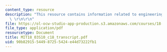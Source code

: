```yaml
---
content_type: resource
description: "This resource contains information related to engineering applications.\
  \ \r\n\r\n"
file: https://ol-ocw-studio-app-production.s3.amazonaws.com/courses/18-03-differential-equations-spring-2010/90b82915544987255424e44d73222fb1_MIT18_03S10_c18_transcript.pdf
file_type: application/pdf
resourcetype: Document
title: MIT18_03S10_c18_transcript.pdf
uid: 90b82915-5449-8725-5424-e44d73222fb1
---
```

